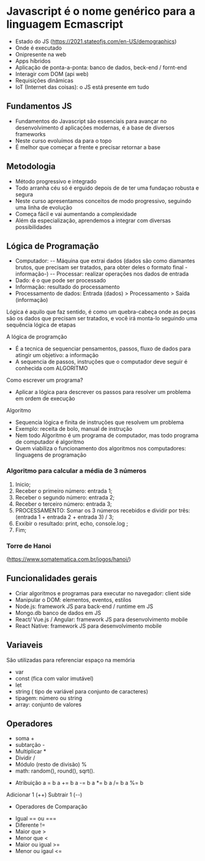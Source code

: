 # Javascript é o nome genérico para a linguagem Ecmascript

- Estado do JS (https://2021.stateofjs.com/en-US/demographics)
- Onde é executado
- Onipresente na web
- Apps híbridos
- Aplicação de ponta-a-ponta: banco de dados, beck-end / fornt-end
- Interagir com DOM (api web)
- Requisições dinâmicas
- IoT (Internet das coisas): o JS está presente em tudo

## Fundamentos JS

- Fundamentos do Javascript são essenciais para avançar no desenvolvimento d aplicações modernas, é a base de diversos frameworks
- Neste curso evoluímos da para o topo
- É melhor que começar a frente e precisar retornar a base

## Metodologia
- Método progressivo e integrado
- Todo arranha céu só é erguido depois de de ter uma fundaçao robusta e segura
- Neste curso apresentamos conceitos de modo progressivo, seguindo uma linha de evolução
- Começa fácil e vai aumentando a complexidade
- Além da especialização, aprendemos a integrar com diversas possibilidades 

## Lógica de Programação
  - Computador: 
    -- Máquina que extrai dados (dados são como diamantes brutos, que precisam ser tratados, para obter deles o formato final -informação-)
    -- Processar: realizar operações nos dados de entrada
  - Dado: é o que pode ser processado
  - Informação: resultado do processamento
  - Processamento de dados: Entrada (dados) > Processamento > Saída (informação)

 Lógica é aquilo que faz sentido, é como um quebra-cabeça onde as peças são os dados que precisam ser tratados, e você irá monta-lo seguindo uma sequência lógica de etapas


A lógica de programção 
  - É a tecnica de sequenciar pensamentos, passos, fluxo de dados para atingir um objetivo: a informação
  - A sequencia de passos, instruções que o computador deve seguir é conhecida com ALGORITMO

Como escrever um programa?
 - Aplicar a lógica para descrever os passos para resolver um problema em ordem de execução 

 Algoritmo
 - Sequencia lógica e finita de instruções que resolvem um problema
 - Exemplo: receita de bolo, manual de  instrução
 - Nem todo Algoritmo é um programa de computador, mas todo programa de computador é algoritmo
 - Quem viabiliza o funcionamento dos algoritmos nos computadores: linguagens de programação


### Algoritmo para calcular a média de 3 números
1. Inicio;
2. Receber o primeiro número: entrada 1;
3. Receber o segundo número: entrada 2;
4. Receber o terceiro número: entrada 3;
5. PROCESSAMENTO: Somar os 3 números recebidos e dividir por três: (entrada 1 + entrada 2 + entrada 3) / 3;
6. Exxibir o resultado: print, echo, console.log ;
7. Fim;

### Torre de Hanoi 
(https://www.somatematica.com.br/jogos/hanoi/)


## Funcionalidades gerais
- Criar algoritmos e programas para executar no navegador: client side
- Manipular o DOM: elementos, eventos, estilos
- Node.js: framework JS para back-end / runtime em JS
- Mongo.db banco de dados em JS
- React/ Vue.js / Angular: framework JS para desenvolvimento mobile
- React Native: framework JS para desenvolvimento mobile

## Variaveis
São utilizadas para referenciar espaço na memória
- var
- const (fica com valor imutável)
- let
- string ( tipo de variável para conjunto de caracteres)
- tipagem: número ou string
- array: conjunto de valores

## Operadores 
- soma +
- subtarção -
- Multiplicar *
- Dividir /
- Módulo (resto de divisão) %
- math: random(), round(), sqrt().
 
* Atribuição 
a = b
a += b
a -= b
a *= b
a /= b
a %= b

Adicionar 1 (++)
Subtrair 1 (--)

* Operadores de Comparação 
- Igual == ou ===
- Diferente != 
- Maior que >
- Menor que <
- Maior ou igual >=
- Menor ou igaul <=


